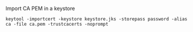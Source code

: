 Import CA PEM in a keystore

```
keytool -importcert -keystore keystore.jks -storepass password -alias ca -file ca.pem -trustcacerts -noprompt
```
